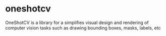 # oneshotcv
OneShotCV is a library for a simplifies visual design and rendering of computer vision tasks such as drawing bounding boxes, masks, labels, etc 
